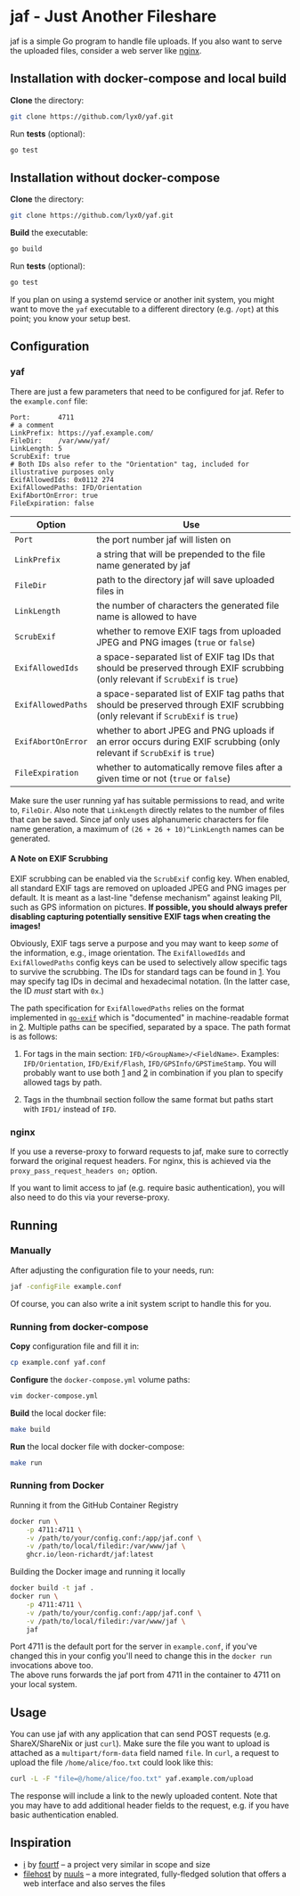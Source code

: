 # jaf - Just Another Fileshare
jaf is a simple Go program to handle file uploads.
If you also want to serve the uploaded files, consider a web server like [nginx](https://nginx.org/en/).

## Installation with docker-compose and local build
**Clone** the directory:
```bash
git clone https://github.com/lyx0/yaf.git
```
Run **tests** (optional):
```bash
go test
```

## Installation without docker-compose
**Clone** the directory:
```bash
git clone https://github.com/lyx0/yaf.git
```
**Build** the executable:
```bash
go build
```
Run **tests** (optional):
```bash
go test
```

If you plan on using a systemd service or another init system, you might want to move the `yaf` executable to a different directory (e.g. `/opt`) at this point; you know your setup best.

## Configuration
### yaf
There are just a few parameters that need to be configured for jaf.
Refer to the `example.conf` file:
```
Port:       4711
# a comment
LinkPrefix: https://yaf.example.com/
FileDir:    /var/www/yaf/
LinkLength: 5
ScrubExif: true
# Both IDs also refer to the "Orientation" tag, included for illustrative purposes only
ExifAllowedIds: 0x0112 274
ExifAllowedPaths: IFD/Orientation
ExifAbortOnError: true
FileExpiration: false
```

Option             | Use
------------------ | -------------------------------------------------------------------
`Port`             | the port number jaf will listen on
`LinkPrefix`       | a string that will be prepended to the file name generated by jaf
`FileDir`          | path to the directory jaf will save uploaded files in
`LinkLength`       | the number of characters the generated file name is allowed to have
`ScrubExif`        | whether to remove EXIF tags from uploaded JPEG and PNG images (`true` or `false`)
`ExifAllowedIds`   | a space-separated list of EXIF tag IDs that should be preserved through EXIF scrubbing (only relevant if `ScrubExif` is `true`)
`ExifAllowedPaths` | a space-separated list of EXIF tag paths that should be preserved through EXIF scrubbing (only relevant if `ScrubExif` is `true`)
`ExifAbortOnError` | whether to abort JPEG and PNG uploads if an error occurs during EXIF scrubbing (only relevant if `ScrubExif` is `true`)
`FileExpiration`   | whether to automatically remove files after a given time or not (`true` or `false`)


Make sure the user running yaf has suitable permissions to read, and write to, `FileDir`.
Also note that `LinkLength` directly relates to the number of files that can be saved.
Since jaf only uses alphanumeric characters for file name generation, a maximum of `(26 + 26 + 10)^LinkLength` names can be generated.

#### A Note on EXIF Scrubbing
EXIF scrubbing can be enabled via the `ScrubExif` config key.
When enabled, all standard EXIF tags are removed on uploaded JPEG and PNG images per default.
It is meant as a last-line "defense mechanism" against leaking PII, such as GPS information on pictures.
**If possible, you should always prefer disabling capturing potentially sensitive EXIF tags when creating the images!**

Obviously, EXIF tags serve a purpose and you may want to keep _some_ of the information, e.g., image orientation.
The `ExifAllowedIds` and `ExifAllowedPaths` config keys can be used to selectively allow specific tags to survive the scrubbing.
The IDs for standard tags can be found in [1].
You may specify tag IDs in decimal and hexadecimal notation.
(In the latter case, the ID _must_ start with `0x`.)

The path specification for `ExifAllowedPaths` relies on the format implemented in [`go-exif`](https://github.com/dsoprea/go-exif) which is "documented" in machine-readable format in [2].
Multiple paths can be specified, separated by a space.
The path format is as follows:

1. For tags in the main section: `IFD/<GroupName>/<FieldName>`.
   Examples: `IFD/Orientation`, `IFD/Exif/Flash`, `IFD/GPSInfo/GPSTimeStamp`.
   You will probably want to use both [1] and [2] in combination if you plan to specify allowed tags by path.

2. Tags in the thumbnail section follow the same format but paths start with `IFD1/` instead of `IFD`.

### nginx
If you use a reverse-proxy to forward requests to jaf, make sure to correctly forward the original request headers.
For nginx, this is achieved via the `proxy_pass_request_headers on;` option.

If you want to limit access to jaf (e.g. require basic authentication), you will also need to do this via your reverse-proxy.

## Running

### Manually
After adjusting the configuration file to your needs, run:
```bash
jaf -configFile example.conf
```
Of course, you can also write a init system script to handle this for you.

### Running from docker-compose
**Copy** configuration file and fill it in:
```bash
cp example.conf yaf.conf
```
**Configure** the `docker-compose.yml` volume paths:
```bash
vim docker-compose.yml
```
**Build** the local docker file:
```bash
make build
```
**Run** the local docker file with docker-compose:
```bash
make run
```

### Running from Docker
Running it from the GitHub Container Registry
```bash
docker run \
    -p 4711:4711 \
    -v /path/to/your/config.conf:/app/jaf.conf \
    -v /path/to/local/filedir:/var/www/jaf \
    ghcr.io/leon-richardt/jaf:latest
```

Building the Docker image and running it locally
```bash
docker build -t jaf .
docker run \
    -p 4711:4711 \
    -v /path/to/your/config.conf:/app/jaf.conf \
    -v /path/to/local/filedir:/var/www/jaf \
    jaf
```

Port 4711 is the default port for the server in `example.conf`, if you've changed this in your config you'll need to change this in the `docker run` invocations above too.  
The above runs forwards the jaf port from 4711 in the container to 4711 on your local system.

## Usage
You can use jaf with any application that can send POST requests (e.g. ShareX/ShareNix or just `curl`).
Make sure the file you want to upload is attached as a `multipart/form-data` field named `file`.
In `curl`, a request to upload the file `/home/alice/foo.txt` could look like this:
```bash
curl -L -F "file=@/home/alice/foo.txt" yaf.example.com/upload
```
The response will include a link to the newly uploaded content.
Note that you may have to add additional header fields to the request, e.g. if you have basic authentication enabled.

## Inspiration
- [i](https://github.com/fourtf/i) by [fourtf](https://github.com/fourtf) – a project very similar in scope and size
- [filehost](https://github.com/nuuls/filehost) by [nuuls](https://github.com/nuuls) – a more integrated, fully-fledged solution that offers a web interface and also serves the files


[1]: https://exiv2.org/tags.html
[2]: https://github.com/dsoprea/go-exif/blob/a6301f85c82b0de82ceb8501f3c4a73ea7df01c2/assets/tags.yaml
